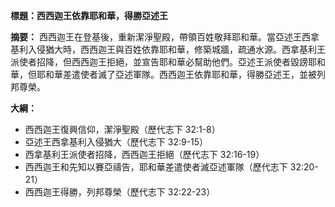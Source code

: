 **標題：西西迦王依靠耶和華，得勝亞述王**

**摘要：**
西西迦王在登基後，重新潔淨聖殿，帶領百姓敬拜耶和華。當亞述王西拿基利入侵猶大時，西西迦王與百姓依靠耶和華，修築城牆，疏通水源。西拿基利王派使者招降，但西西迦王拒絕，並宣告耶和華必幫助他們。亞述王派使者毀謗耶和華，但耶和華差遣使者滅了亞述軍隊。西西迦王依靠耶和華，得勝亞述王，並被列邦尊榮。

**大綱：**

* 西西迦王復興信仰，潔淨聖殿（歷代志下 32:1-8）
* 亞述王西拿基利入侵猶大（歷代志下 32:9-15）
* 西拿基利王派使者招降，西西迦王拒絕（歷代志下 32:16-19）
* 西西迦王和先知以賽亞禱告，耶和華差遣使者滅亞述軍隊（歷代志下 32:20-21）
* 西西迦王得勝，列邦尊榮（歷代志下 32:22-23）